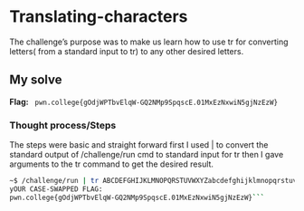 # Translating-characters
The challenge’s purpose was to make us learn how to use tr for converting letters( from a standard input to tr) to any other 
desired letters.

## My solve
**Flag:** ` pwn.college{gOdjWPTbvElqW-GQ2NMp9SpqscE.01MxEzNxwiN5gjNzEzW}`

### Thought process/Steps
The steps were basic and straight forward first I used | to convert the standard output of /challenge/run cmd to standard input 
for tr then I gave arguments to the tr command to get the desired result.

 ```bash
~$ /challenge/run | tr ABCDEFGHIJKLMNOPQRSTUVWXYZabcdefghijklmnopqrstuvwxyz abcdefghijklmnopqrstuvwxyzABCDEFGHIJKLMNOPQRSTUVWXYZ
yOUR CASE-SWAPPED FLAG:
pwn.college{gOdjWPTbvElqW-GQ2NMp9SpqscE.01MxEzNxwiN5gjNzEzW}```
